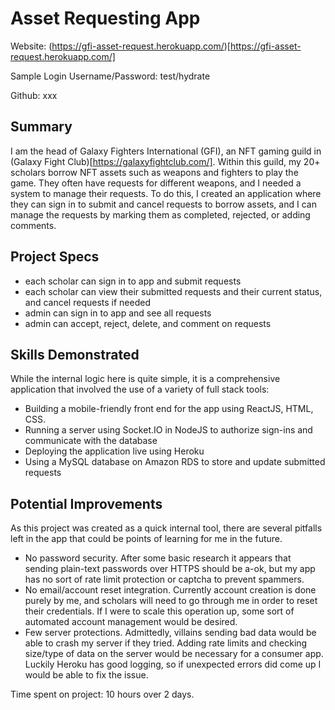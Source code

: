 # Asset Requesting App
Website: (https://gfi-asset-request.herokuapp.com/)[https://gfi-asset-request.herokuapp.com/]

Sample Login Username/Password: test/hydrate

Github: xxx

## Summary
I am the head of Galaxy Fighters International (GFI), an NFT gaming guild in (Galaxy Fight Club)[https://galaxyfightclub.com/]. Within this guild, my 20+ scholars borrow NFT assets such as weapons and fighters to play the game. They often have requests for different weapons, and I needed a system to manage their requests. To do this, I created an application where they can sign in to submit and cancel requests to borrow assets, and I can manage the requests by marking them as completed, rejected, or adding comments.

## Project Specs
- each scholar can sign in to app and submit requests
- each scholar can view their submitted requests and their current status, and cancel requests if needed
- admin can sign in to app and see all requests
- admin can accept, reject, delete, and comment on requests

## Skills Demonstrated
While the internal logic here is quite simple, it is a comprehensive application that involved the use of a variety of full stack tools:
- Building a mobile-friendly front end for the app using ReactJS, HTML, CSS.
- Running a server using Socket.IO in NodeJS to authorize sign-ins and communicate with the database
- Deploying the application live using Heroku
- Using a MySQL database on Amazon RDS to store and update submitted requests

## Potential Improvements
As this project was created as a quick internal tool, there are several pitfalls left in the app that could be points of learning for me in the future.
- No password security. After some basic research it appears that sending plain-text passwords over HTTPS should be a-ok, but my app has no sort of rate limit protection or captcha to prevent spammers.
- No email/account reset integration. Currently account creation is done purely by me, and scholars will need to go through me in order to reset their credentials. If I were to scale this operation up, some sort of automated account management would be desired.
- Few server protections. Admittedly, villains sending bad data would be able to crash my server if they tried. Adding rate limits and checking size/type of data on the server would be necessary for a consumer app. Luckily Heroku has good logging, so if unexpected errors did come up I would be able to fix the issue.

Time spent on project: 10 hours over 2 days.
